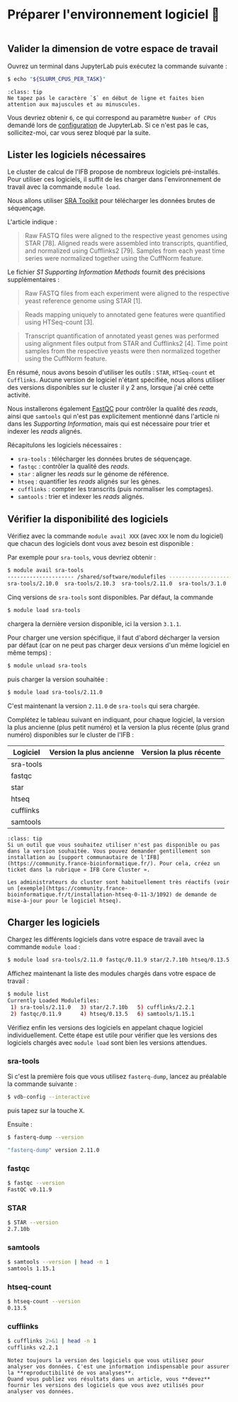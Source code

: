 # Préparer l'environnement logiciel 🧰

```{contents}
```

## Valider la dimension de votre espace de travail 

Ouvrez un terminal dans JupyterLab puis exécutez la commande suivante : 

```bash
$ echo "${SLURM_CPUS_PER_TASK}"
```

```{admonition} Rappel
:class: tip
Ne tapez pas le caractère `$` en début de ligne et faites bien attention aux majuscules et au minuscules.
```

Vous devriez obtenir `6`, ce qui correspond au paramètre `Number of CPUs` demandé lors de [configuration](0_intro.md) de JupyterLab. Si ce n'est pas le cas, sollicitez-moi, car vous serez bloqué par la suite.


## Lister les logiciels nécessaires

Le cluster de calcul de l'IFB propose de nombreux logiciels pré-installés. Pour utiliser ces logiciels, il suffit de les charger dans l'environnement de travail avec la commande `module load`.


Nous allons utiliser [SRA Toolkit](https://github.com/ncbi/sra-tools) pour télécharger les données brutes de séquençage.

L'article indique :

> Raw FASTQ files were aligned to the respective yeast genomes using STAR [78]. Aligned reads were assembled into transcripts, quantified, and normalized using Cufflinks2 [79]. Samples from each yeast time series were normalized together using the CuffNorm feature.

Le fichier *S1 Supporting Information Methods* fournit des précisions supplémentaires :

> Raw FASTQ files from each experiment were aligned to the respective yeast reference genome using STAR [1].

> Reads mapping uniquely to annotated gene features were quantified using HTSeq-count [3].

> Transcript quantification of annotated yeast genes was performed using alignment files output from STAR and Cufflinks2 [4]. Time point samples from the respective yeasts were then normalized together using the CuffNorm feature.

En résumé, nous avons besoin d'utiliser les outils : `STAR`, `HTSeq-count` et `Cufflinks`. Aucune version de logiciel n'étant spécifiée, nous allons utiliser des versions disponibles sur le cluster il y 2 ans, lorsque j'ai créé cette activité.

Nous installerons également [FastQC](https://www.bioinformatics.babraham.ac.uk/projects/fastqc/) pour contrôler la qualité des *reads*, ainsi que `samtools` qui n'est pas explicitement mentionné dans l'article ni dans les *Supporting Information*, mais qui est nécessaire pour trier et indexer les *reads* alignés.

Récapitulons les logiciels nécessaires :

- `sra-tools` : télécharger les données brutes de séquençage.
- `fastqc` : contrôler la qualité des *reads*.
- `star` : aligner les *reads* sur le génome de référence.
- `htseq` : quantifier les *reads* alignés sur les gènes.
- `cufflinks` : compter les transcrits (puis normaliser les comptages).
- `samtools` : trier et indexer les *reads* alignés.


## Vérifier la disponibilité des logiciels

Vérifiez avec la commande `module avail XXX` (avec `XXX` le nom du logiciel) que chacun des logiciels dont vous avez besoin est disponible :

Par exemple pour `sra-tools`, vous devriez obtenir :

```bash
$ module avail sra-tools
--------------------- /shared/software/modulefiles ----------------------
sra-tools/2.10.0  sra-tools/2.10.3  sra-tools/2.11.0  sra-tools/3.1.0  sra-tools/3.1.1
```

Cinq versions de `sra-tools` sont disponibles. Par défaut, la commande 


```bash
$ module load sra-tools
```

chargera la dernière version disponible, ici la version `3.1.1`.

Pour charger une version spécifique, il faut d'abord décharger la version par défaut (car on ne peut pas charger deux versions d'un même logiciel en même temps) :

```bash
$ module unload sra-tools
```

puis charger la version souhaitée :

```bash
$ module load sra-tools/2.11.0
```

C'est maintenant la version `2.11.0` de `sra-tools` qui sera chargée.

Complétez le tableau suivant en indiquant, pour chaque logiciel, la version la plus ancienne (plus petit numéro) et la version la plus récente (plus grand numéro) disponibles sur le cluster de l'IFB :

| Logiciel  | Version la plus ancienne | Version la plus récente |
|-----------|--------------------------|-------------------------|
| sra-tools |                          |                         |
| fastqc    |                          |                         |
| star      |                          |                         |
| htseq     |                          |                         |
| cufflinks |                          |                         |
| samtools  |                          |                         |



```{admonition} Que faire si un logiciel n'est pas disponible ?
:class: tip
Si un outil que vous souhaitez utiliser n'est pas disponible ou pas dans la version souhaitée. Vous pouvez demander gentillement son installation au [support communautaire de l'IFB](https://community.france-bioinformatique.fr/). Pour cela, créez un ticket dans la rubrique « IFB Core Cluster ».

Les administrateurs du cluster sont habituellement très réactifs (voir un [exemple](https://community.france-bioinformatique.fr/t/installation-htseq-0-11-3/1092) de demande de mise-à-jour pour le logiciel htseq).
```

## Charger les logiciels

Chargez les différents logiciels dans votre espace de travail avec la commande `module load` :

```bash
$ module load sra-tools/2.11.0 fastqc/0.11.9 star/2.7.10b htseq/0.13.5 cufflinks/2.2.1 samtools/1.15.1
```

Affichez maintenant la liste des modules chargés dans votre espace de travail :

```bash
$ module list
Currently Loaded Modulefiles:
 1) sra-tools/2.11.0   3) star/2.7.10b   5) cufflinks/2.2.1  
 2) fastqc/0.11.9      4) htseq/0.13.5   6) samtools/1.15.1  
```

Vérifiez enfin les versions des logiciels en appelant chaque logiciel individuellement. Cette étape est utile pour vérifier que les versions des logiciels chargés avec `module load` sont bien les versions attendues.

### sra-tools

Si c'est la première fois que vous utilisez `fasterq-dump`, lancez au préalable la commande suivante :

```bash
$ vdb-config --interactive
```
puis tapez sur la touche <kbd>X</kbd>.

Ensuite :
```bash
$ fasterq-dump --version

"fasterq-dump" version 2.11.0
```

### fastqc

```bash
$ fastqc --version
FastQC v0.11.9
```

### STAR
```bash
$ STAR --version
2.7.10b
```

### samtools

```bash
$ samtools --version | head -n 1
samtools 1.15.1
```

### htseq-count

```bash
$ htseq-count --version
0.13.5
```

### cufflinks

```bash
$ cufflinks 2>&1 | head -n 1
cufflinks v2.2.1
```


```{important}
Notez toujours la version des logiciels que vous utilisez pour analyser vos données. C'est une information indispensable pour assurer la **reproductibilité de vos analyses**.
Quand vous publiez vos résultats dans un article, vous **devez** fournir les versions des logiciels que vous avez utilisés pour analyser vos données.
```
